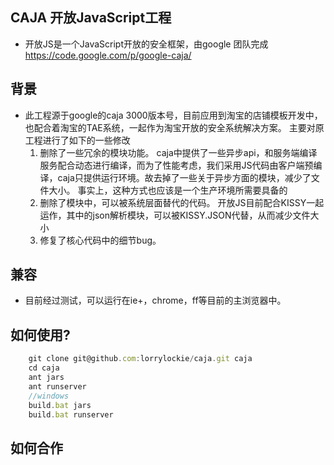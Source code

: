 ## CAJA 开放JavaScript工程
* 开放JS是一个JavaScript开放的安全框架，由google 团队完成
 https://code.google.com/p/google-caja/

## 背景
* 此工程源于google的caja 3000版本号，目前应用到淘宝的店铺模板开发中，也配合着淘宝的TAE系统，一起作为淘宝开放的安全系统解决方案。
  主要对原工程进行了如下的一些修改
  1. 删除了一些冗余的模块功能。 caja中提供了一些异步api，和服务端编译服务配合动态进行编译，而为了性能考虑，我们采用JS代码由客户端预编译，caja只提供运行环境。故去掉了一些关于异步方面的模块，减少了文件大小。
     事实上，这种方式也应该是一个生产环境所需要具备的
  2. 删除了模块中，可以被系统层面替代的代码。 开放JS目前配合KISSY一起运作，其中的json解析模块，可以被KISSY.JSON代替，从而减少文件大小
  3. 修复了核心代码中的细节bug。

## 兼容
* 目前经过测试，可以运行在ie+，chrome，ff等目前的主浏览器中。

## 如何使用?
```javascript
    git clone git@github.com:lorrylockie/caja.git caja
    cd caja
    ant jars
    ant runserver
    //windows
    build.bat jars
    build.bat runserver
```

## 如何合作
